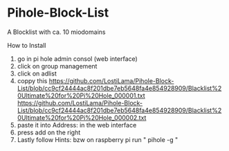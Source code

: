 # Pihole-Block-List
A Blocklist with ca. 10 miodomains








How to Install
1. go in pi hole admin consol (web interface)
2. click on group management
3. click on adlist
4. coppy this  https://github.com/LostiLama/Pihole-Block-List/blob/cc9cf24444ac8f201dbe7eb5648fa4e854928909/Blacklist%20Ultimate%20for%20Pi%20Hole_000001.txt https://github.com/LostiLama/Pihole-Block-List/blob/cc9cf24444ac8f201dbe7eb5648fa4e854928909/Blacklist%20Ultimate%20for%20Pi%20Hole_000002.txt
5. paste it into Address: in the web interface
6. press add on the right
7. Lastly follow Hints: bzw on raspberry pi run " pihole -g "
